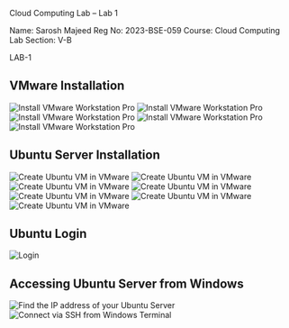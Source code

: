 Cloud Computing Lab – Lab 1

Name: Sarosh Majeed
Reg No: 2023-BSE-059
Course: Cloud Computing Lab
Section: V-B

LAB-1

## VMware Installation
![Install VMware Workstation Pro](lab1-screenshots/1.png)
![Install VMware Workstation Pro](Lab1-screenshots/2.png)
![Install VMware Workstation Pro](Lab1-screenshots/3.png)
![Install VMware Workstation Pro](Lab1-screenshots/4.png)
![Install VMware Workstation Pro](Lab1-screenshots/5.png)

## Ubuntu Server Installation
![Create Ubuntu VM in VMware](Lab1-screenshots/6.png)
![Create Ubuntu VM in VMware](Lab1-screenshots/7.png)
![Create Ubuntu VM in VMware](Lab1-screenshots/8.png)
![Create Ubuntu VM in VMware](Lab1-screenshots/9.png)
![Create Ubuntu VM in VMware](Lab1-screenshots/10.png)
![Create Ubuntu VM in VMware](Lab1-screenshots/11.png)
![Create Ubuntu VM in VMware](Lab1-screenshots/12.png)

## Ubuntu Login
![Login](Lab1-screenshots/13.png)

## Accessing Ubuntu Server from Windows
![Find the IP address of your Ubuntu Server](Lab1-screenshots/14.png)
![Connect via SSH from Windows Terminal](Lab1-screenshots/15.png)

